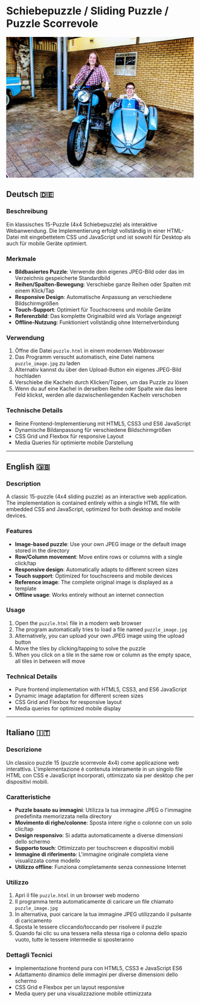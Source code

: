 # Schiebepuzzle / Sliding Puzzle / Puzzle Scorrevole

![Puzzle Screenshot](puzzle_image.jpg)

## Deutsch 🇩🇪

### Beschreibung

Ein klassisches 15-Puzzle (4x4 Schiebepuzzle) als interaktive Webanwendung. Die Implementierung erfolgt vollständig in einer HTML-Datei mit eingebettetem CSS und JavaScript und ist sowohl für Desktop als auch für mobile Geräte optimiert.

### Merkmale

- **Bildbasiertes Puzzle**: Verwende dein eigenes JPEG-Bild oder das im Verzeichnis gespeicherte Standardbild
- **Reihen/Spalten-Bewegung**: Verschiebe ganze Reihen oder Spalten mit einem Klick/Tap
- **Responsive Design**: Automatische Anpassung an verschiedene Bildschirmgrößen
- **Touch-Support**: Optimiert für Touchscreens und mobile Geräte
- **Referenzbild**: Das komplette Originalbild wird als Vorlage angezeigt
- **Offline-Nutzung**: Funktioniert vollständig ohne Internetverbindung

### Verwendung

1. Öffne die Datei `puzzle.html` in einem modernen Webbrowser
2. Das Programm versucht automatisch, eine Datei namens `puzzle_image.jpg` zu laden
3. Alternativ kannst du über den Upload-Button ein eigenes JPEG-Bild hochladen
4. Verschiebe die Kacheln durch Klicken/Tippen, um das Puzzle zu lösen
5. Wenn du auf eine Kachel in derselben Reihe oder Spalte wie das leere Feld klickst, werden alle dazwischenliegenden Kacheln verschoben

### Technische Details

- Reine Frontend-Implementierung mit HTML5, CSS3 und ES6 JavaScript
- Dynamische Bildanpassung für verschiedene Bildschirmgrößen
- CSS Grid und Flexbox für responsive Layout
- Media Queries für optimierte mobile Darstellung

---

## English 🇬🇧

### Description

A classic 15-puzzle (4x4 sliding puzzle) as an interactive web application. The implementation is contained entirely within a single HTML file with embedded CSS and JavaScript, optimized for both desktop and mobile devices.

### Features

- **Image-based puzzle**: Use your own JPEG image or the default image stored in the directory
- **Row/Column movement**: Move entire rows or columns with a single click/tap
- **Responsive design**: Automatically adapts to different screen sizes
- **Touch support**: Optimized for touchscreens and mobile devices
- **Reference image**: The complete original image is displayed as a template
- **Offline usage**: Works entirely without an internet connection

### Usage

1. Open the `puzzle.html` file in a modern web browser
2. The program automatically tries to load a file named `puzzle_image.jpg`
3. Alternatively, you can upload your own JPEG image using the upload button
4. Move the tiles by clicking/tapping to solve the puzzle
5. When you click on a tile in the same row or column as the empty space, all tiles in between will move

### Technical Details

- Pure frontend implementation with HTML5, CSS3, and ES6 JavaScript
- Dynamic image adaptation for different screen sizes
- CSS Grid and Flexbox for responsive layout
- Media queries for optimized mobile display

---

## Italiano 🇮🇹

### Descrizione

Un classico puzzle 15 (puzzle scorrevole 4x4) come applicazione web interattiva. L'implementazione è contenuta interamente in un singolo file HTML con CSS e JavaScript incorporati, ottimizzato sia per desktop che per dispositivi mobili.

### Caratteristiche

- **Puzzle basato su immagini**: Utilizza la tua immagine JPEG o l'immagine predefinita memorizzata nella directory
- **Movimento di righe/colonne**: Sposta intere righe o colonne con un solo clic/tap
- **Design responsivo**: Si adatta automaticamente a diverse dimensioni dello schermo
- **Supporto touch**: Ottimizzato per touchscreen e dispositivi mobili
- **Immagine di riferimento**: L'immagine originale completa viene visualizzata come modello
- **Utilizzo offline**: Funziona completamente senza connessione Internet

### Utilizzo

1. Apri il file `puzzle.html` in un browser web moderno
2. Il programma tenta automaticamente di caricare un file chiamato `puzzle_image.jpg`
3. In alternativa, puoi caricare la tua immagine JPEG utilizzando il pulsante di caricamento
4. Sposta le tessere cliccando/toccando per risolvere il puzzle
5. Quando fai clic su una tessera nella stessa riga o colonna dello spazio vuoto, tutte le tessere intermedie si sposteranno

### Dettagli Tecnici

- Implementazione frontend pura con HTML5, CSS3 e JavaScript ES6
- Adattamento dinamico delle immagini per diverse dimensioni dello schermo
- CSS Grid e Flexbox per un layout responsive
- Media query per una visualizzazione mobile ottimizzata
